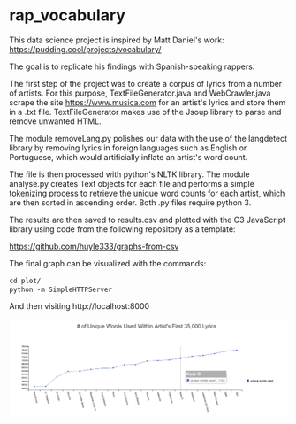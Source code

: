 # rap_vocabulary
This data science project is inspired by Matt Daniel's work: https://pudding.cool/projects/vocabulary/

The goal is to replicate his findings with Spanish-speaking rappers. 

The first step of the project was to create a corpus of lyrics from a number of artists. For this purpose, TextFileGenerator.java and WebCrawler.java scrape the site https://www.musica.com for an artist's lyrics and store them in a .txt file. TextFileGenerator makes use of the Jsoup library to parse and remove unwanted HTML.

The module removeLang.py polishes our data with the use of the langdetect library by removing lyrics in foreign languages such as English or Portuguese, which would artificially inflate an artist's word count.

The file is then processed with python's NLTK library. The module analyse.py creates Text objects for each file and performs a simple tokenizing process to retrieve the unique word counts for each artist, which are then sorted in ascending order. Both .py files require python 3.

The results are then saved to results.csv and plotted with the C3 JavaScript library using code from the following repository as a template:

https://github.com/huyle333/graphs-from-csv

The final graph can be visualized with the commands:
```
cd plot/
python -m SimpleHTTPServer
```
And then visiting http://localhost:8000

![Alt text](/screenshot.png)
